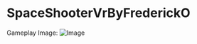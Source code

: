 # SpaceShooterVrByFrederickO
Gameplay Image:
![Image](https://github.com/user-attachments/assets/5ee536a8-b162-48a5-a637-b0ebf98adc44)
